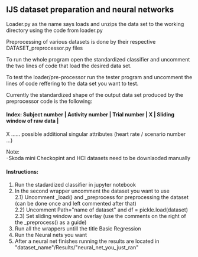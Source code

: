 ## IJS dataset preparation and neural networks <br />

Loader.py as the name says loads and unzips the data set to the working directory using the code from loader.py

Preprocessing of various datasets is done by their respective DATASET_preprocessor.py files

To run the whole program open the standardized classifier and uncomment the two lines of code that load the desired data set.

To test the loader/pre-processor run the tester program and uncomment the lines of code reffering to the data set you want to test.


Currently the standardized shape of the output data set produced by the preprocessor code is the following:


#### Index: Subject number      |  Activity number   |  Trial number  |    X    |   Sliding window of raw data   | <br />

X ...... possible additional singular attributes (heart rate / scenario number ...) <br />


Note: <br />
-Skoda mini Checkopint and HCI datasets need to be downlaoded manually <br />

#### Instructions: <br />

1) Run the stadardized classifier in jupyter notebook
2) In the second wrapper uncomment the dataset you want to use <br />
  2.1) Uncomment _load() and _preprocess for preprocessing the dataset (can be done once and left commented after that) <br />
  2.2) Uncomment Path="name of dataset" and df = pickle.load(dataset) <br />
  2.3) Set sliding window and overlay (use the comments on the right of the _preprocess() as a guide) <br />
3) Run all the wrappers untill the title Basic Regression
4) Run the Neural nets you want
5) After a neural net finishes running the results are located in "dataset_name"/Results/"neural_net_you_just_ran"
